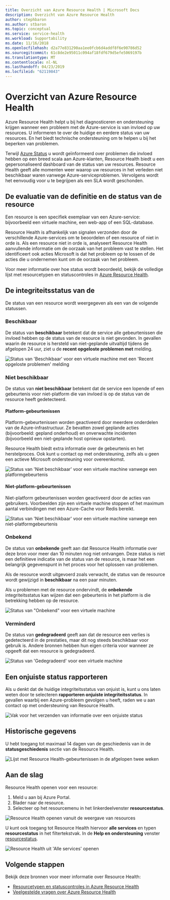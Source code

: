 ```yaml
---
title: Overzicht van Azure Resource Health | Microsoft Docs
description: Overzicht van Azure Resource Health
author: stephbaron
ms.author: stbaron
ms.topic: conceptual
ms.service: service-health
ms.workload: Supportability
ms.date: 11/16/2018
ms.openlocfilehash: d2a77e831290aa1ee0fcb6d4addf8f6e90786d52
ms.sourcegitcommit: 61c8de2e95011c094af18fdf679d5efe5069197b
ms.translationtype: MT
ms.contentlocale: nl-NL
ms.lasthandoff: 04/23/2019
ms.locfileid: "62119843"
---
```

# <a name="azure-resource-health-overview"></a>Overzicht van Azure Resource Health
 
Azure Resource Health helpt u bij het diagnosticeren en ondersteuning krijgen wanneer een probleem met de Azure-service is van invloed op uw resources. U informeren te over de huidige en eerdere status van uw resources. En het biedt technische ondersteuning om te helpen u bij het beperken van problemen.

Terwijl [Azure Status](https://status.azure.com) u wordt geïnformeerd over problemen die invloed hebben op een breed scala aan Azure-klanten, Resource Health biedt u een gepersonaliseerd dashboard van de status van uw resources. Resource Health geeft alle momenten weer waarop uw resources in het verleden niet beschikbaar waren vanwege Azure-serviceproblemen. Vervolgens wordt het eenvoudig voor u te begrijpen als een SLA wordt geschonden. 

## <a name="resource-definition-and-health-assessment"></a>De evaluatie van de definitie en de status van de resource
Een resource is een specifiek exemplaar van een Azure-service: bijvoorbeeld een virtuele machine, een web-app of een SQL-database.

Resource Health is afhankelijk van signalen verzonden door de verschillende Azure-services om te beoordelen of een resource of niet in orde is. Als een resource niet in orde is, analyseert Resource Health aanvullende informatie om de oorzaak van het probleem vast te stellen. Het identificeert ook acties Microsoft is dat het probleem op te lossen of de acties die u ondernemen kunt om de oorzaak van het probleem. 

Voor meer informatie over hoe status wordt beoordeeld, bekijk de volledige lijst met resourcetypen en statuscontroles in [Azure Resource Health](resource-health-checks-resource-types.md).

## <a name="health-status"></a>De integriteitsstatus van de
De status van een resource wordt weergegeven als een van de volgende statussen.

### <a name="available"></a>Beschikbaar
De status van **beschikbaar** betekent dat de service alle gebeurtenissen die invloed hebben op de status van de resource is niet gevonden. In gevallen waarin de resource is hersteld van niet-geplande uitvaltijd tijdens de afgelopen 24 uur, ziet u de **recent opgeloste problemen met** melding.

![Status van 'Beschikbaar' voor een virtuele machine met een 'Recent opgeloste problemen' melding](./media/resource-health-overview/Available.png)

### <a name="unavailable"></a>Niet beschikbaar
De status van **niet beschikbaar** betekent dat de service een lopende of een gebeurtenis voor niet-platform die van invloed is op de status van de resource heeft gedetecteerd.

#### <a name="platform-events"></a>Platform-gebeurtenissen
Platform-gebeurtenissen worden geactiveerd door meerdere onderdelen van de Azure-infrastructuur. Ze bevatten zowel geplande acties (bijvoorbeeld: gepland onderhoud) en onverwachte incidenten (bijvoorbeeld een niet-geplande host opnieuw opstarten).

Resource Health biedt extra informatie over de gebeurtenis en het herstelproces. Ook kunt u contact op met ondersteuning, zelfs als u geen een actieve Microsoft ondersteuning voor overeenkomst.

![Status van 'Niet beschikbaar' voor een virtuele machine vanwege een platformgebeurtenis](./media/resource-health-overview/Unavailable.png)

#### <a name="non-platform-events"></a>Niet-platform-gebeurtenissen
Niet-platform gebeurtenissen worden geactiveerd door de acties van gebruikers. Voorbeelden zijn een virtuele machine stoppen of het maximum aantal verbindingen met een Azure-Cache voor Redis bereikt.

![Status van 'Niet beschikbaar' voor een virtuele machine vanwege een niet-platformgebeurtenis](./media/resource-health-overview/Unavailable_NonPlatform.png)

### <a name="unknown"></a>Onbekend
De status van **onbekende** geeft aan dat Resource Health informatie over deze bron voor meer dan 10 minuten nog niet ontvangen. Deze status is niet een definitieve indicatie van de status van de resource, is maar het een belangrijk gegevenspunt in het proces voor het oplossen van problemen.

Als de resource wordt uitgevoerd zoals verwacht, de status van de resource wordt gewijzigd in **beschikbaar** na een paar minuten.

Als u problemen met de resource ondervindt, de **onbekende** integriteitsstatus kan wijzen dat een gebeurtenis in het platform is die betrekking hebben op de resource.

![Status van "Onbekend" voor een virtuele machine](./media/resource-health-overview/Unknown.png)

### <a name="degraded"></a>Verminderd
De status van **gedegradeerd** geeft aan dat de resource een verlies is gedetecteerd in de prestaties, maar dit nog steeds beschikbaar voor gebruik is.
Andere bronnen hebben hun eigen criteria voor wanneer ze opgeeft dat een resource is gedegradeerd.

![Status van 'Gedegradeerd' voor een virtuele machine](./media/resource-health-overview/degraded.png)

## <a name="reporting-an-incorrect-status"></a>Een onjuiste status rapporteren
Als u denkt dat de huidige integriteitsstatus van onjuist is, kunt u ons laten weten door te selecteren **rapporteren onjuiste integriteitsstatus**. In gevallen waarbij een Azure-probleem gevolgen u heeft, raden we u aan contact op met ondersteuning van Resource Health. 

![Vak voor het verzenden van informatie over een onjuiste status](./media/resource-health-overview/incorrect-status.png)

## <a name="historical-information"></a>Historische gegevens
U hebt toegang tot maximaal 14 dagen van de geschiedenis van in de **statusgeschiedenis** sectie van de Resource Health. 

![Lijst met Resource Health-gebeurtenissen in de afgelopen twee weken](./media/resource-health-overview/history-blade.png)

## <a name="getting-started"></a>Aan de slag
Resource Health openen voor een resource:
1.  Meld u aan bij Azure Portal.
2.  Blader naar de resource.
3.  Selecteer op het resourcemenu in het linkerdeelvenster **resourcestatus**.

![Resource Health openen vanuit de weergave van resources](./media/resource-health-overview/from-resource-blade.png)

U kunt ook toegang tot Resource Health hiervoor **alle services** en typen **resourcestatus** in het filtertekstvak. In de **Help en ondersteuning** venster [resourcestatus](https://ms.portal.azure.com/#blade/Microsoft_Azure_Monitoring/AzureMonitoringBrowseBlade/resourceHealth).

![Resource Health uit 'Alle services' openen](./media/resource-health-overview/FromOtherServices.png)

## <a name="next-steps"></a>Volgende stappen

Bekijk deze bronnen voor meer informatie over Resource Health:
-  [Resourcetypen en statuscontroles in Azure Resource Health](resource-health-checks-resource-types.md)
-  [Veelgestelde vragen over Azure Resource Health](resource-health-faq.md)




